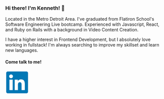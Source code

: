 ### Hi there! I'm Kenneth! 👋

Located in the Metro Detroit Area. I've graduated from Flatiron School's Software Engineering Live bootcamp. Experienced with Javascript, React, and Ruby on Rails with a background in Video Content Creation.

I have a higher interest in Frontend Development, but I absolutely love working in fullstack! I'm always searching to improve my skillset and learn new languages.

#### Come talk to me!
[![LinkedIn](https://github.com/Kimkenn2/Kimkenn2/blob/main/images/LinkedInLogo.png)](https://www.linkedin.com/in/kennethykim/)

<!--
**Kimkenn2/Kimkenn2** is a ✨ _special_ ✨ repository because its `README.md` (this file) appears on your GitHub profile.

Here are some ideas to get you started:

- 🔭 I’m currently working on ...
- 🌱 I’m currently learning ...
- 👯 I’m looking to collaborate on ...
- 🤔 I’m looking for help with ...
- 💬 Ask me about ...
- 📫 How to reach me: ...
- 😄 Pronouns: ...
- ⚡ Fun fact: ...
-->

